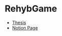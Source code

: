 ﻿# RehybGame

- [Thesis](https://www.overleaf.com/project/65b2768fb9d1162f4b1ae74e)
- [Notion Page](https://www.notion.so/DTU-ReHyb-885a9c08a1be4e8886fdaf841967c373)

